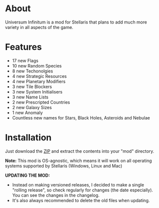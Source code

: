 # About

Universum Infinitum is a mod for Stellaris that plans to add much more variety in all aspects of the game.

# Features

 - 17 new Flags
 - 10 new Random Species
 - 8 new Techonolgies
 - 4 new Strategic Resources
 - 4 new Planetary Modifiers
 - 3 new Tile Blockers
 - 3 new System Initialisers
 - 3 new Name Lists
 - 2 new Prescripted Countries
 - 2 new Galaxy Sizes
 - 1 new Anomaly
 - Countless new names for Stars, Black Holes, Asteroids and Nebulae

# Installation

Just download the [ZIP](https://github.com/HoratiuMl/Stellaris-UniversumInfinitum/archive/master.zip) and extract the contents into your "mod" directory.

**Note:** This mod is OS-agnostic, which means it will work on all operating systems supported by Stellaris (Windows, Linux and Mac)

**UPDATING THE MOD:**
- Instead on making versioned releases, I decided to make a single "rolling release", so check regularly for changes (the date especially).
You can see the changes in the changelog.
- It's also always recommended to delete the old files when updating.
